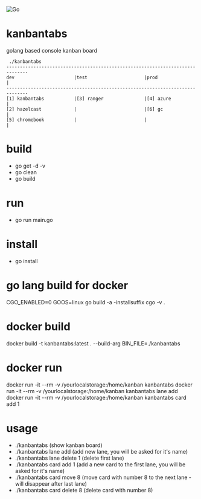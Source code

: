 ![Go](https://github.com/wlanboy/kanbantabs/workflows/Go/badge.svg?branch=master)

# kanbantabs
golang based console kanban board
```
 ./kanbantabs 
------------------------------------------------------------------------------
dev                      |test                     |prod                     |
------------------------------------------------------------------------------
[1] kanbantabs           |[3] ranger               |[4] azure                |
[2] hazelcast            |                         |[6] gc                   |
[5] chromebook           |                         |                         |
```

# build
* go get -d -v
* go clean
* go build

# run
* go run main.go

# install
* go install

# go lang build for docker
CGO_ENABLED=0 GOOS=linux go build -a -installsuffix cgo -v .

# docker build
docker build -t kanbantabs:latest . --build-arg BIN_FILE=./kanbantabs

# docker run
docker run -it --rm -v /yourlocalstorage:/home/kanban kanbantabs
docker run -it --rm -v /yourlocalstorage:/home/kanban kanbantabs lane add
docker run -it --rm -v /yourlocalstorage:/home/kanban kanbantabs card add 1

# usage
* ./kanbantabs (show kanban board)
* ./kanbantabs lane add (add new lane, you will be asked for it's name)
* ./kanbantabs lane delete 1 (delete first lane)
* ./kanbantabs card add 1 (add a new card to the first lane, you will be asked for it's name)
* ./kanbantabs card move 8 (move card with number 8 to the next lane - will disappear after last lane) 
* ./kanbantabs card delete 8 (delete card with number 8) 
